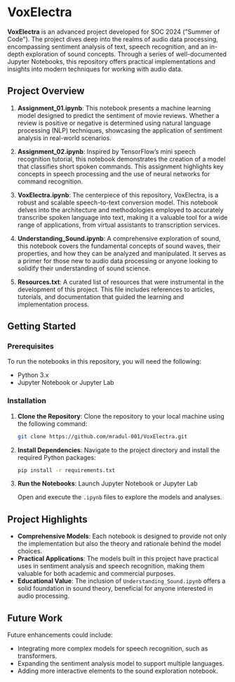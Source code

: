 # VoxElectra

**VoxElectra** is an advanced project developed for SOC 2024 ("Summer of Code"). The project dives deep into the realms of audio data processing, encompassing sentiment analysis of text, speech recognition, and an in-depth exploration of sound concepts. Through a series of well-documented Jupyter Notebooks, this repository offers practical implementations and insights into modern techniques for working with audio data.

## Project Overview

1. **Assignment_01.ipynb**: This notebook presents a machine learning model designed to predict the sentiment of movie reviews. Whether a review is positive or negative is determined using natural language processing (NLP) techniques, showcasing the application of sentiment analysis in real-world scenarios.

2. **Assignment_02.ipynb**: Inspired by TensorFlow’s mini speech recognition tutorial, this notebook demonstrates the creation of a model that classifies short spoken commands. This assignment highlights key concepts in speech processing and the use of neural networks for command recognition.

3. **VoxElectra.ipynb**: The centerpiece of this repository, VoxElectra, is a robust and scalable speech-to-text conversion model. This notebook delves into the architecture and methodologies employed to accurately transcribe spoken language into text, making it a valuable tool for a wide range of applications, from virtual assistants to transcription services.

4. **Understanding_Sound.ipynb**: A comprehensive exploration of sound, this notebook covers the fundamental concepts of sound waves, their properties, and how they can be analyzed and manipulated. It serves as a primer for those new to audio data processing or anyone looking to solidify their understanding of sound science.

5. **Resources.txt**: A curated list of resources that were instrumental in the development of this project. This file includes references to articles, tutorials, and documentation that guided the learning and implementation process.

## Getting Started

### Prerequisites

To run the notebooks in this repository, you will need the following:

- Python 3.x
- Jupyter Notebook or Jupyter Lab

### Installation

1. **Clone the Repository**:
   Clone the repository to your local machine using the following command:
   ```bash
   git clone https://github.com/mradul-001/VoxElectra.git
   ```

2. **Install Dependencies**:
   Navigate to the project directory and install the required Python packages:
   ```bash
   pip install -r requirements.txt
   ```

3. **Run the Notebooks**:
   Launch Jupyter Notebook or Jupyter Lab
   
   Open and execute the `.ipynb` files to explore the models and analyses.

## Project Highlights

- **Comprehensive Models**: Each notebook is designed to provide not only the implementation but also the theory and rationale behind the model choices.
- **Practical Applications**: The models built in this project have practical uses in sentiment analysis and speech recognition, making them valuable for both academic and commercial purposes.
- **Educational Value**: The inclusion of `Understanding_Sound.ipynb` offers a solid foundation in sound theory, beneficial for anyone interested in audio processing.

## Future Work

Future enhancements could include:

- Integrating more complex models for speech recognition, such as transformers.
- Expanding the sentiment analysis model to support multiple languages.
- Adding more interactive elements to the sound exploration notebook.
